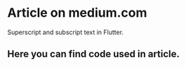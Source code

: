 # Article on medium.com

Superscript and subscript text in Flutter.

## Here you can find code used in article.


